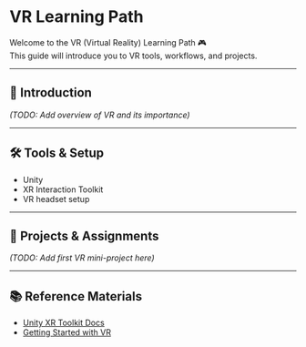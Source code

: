 # VR Learning Path

Welcome to the VR (Virtual Reality) Learning Path 🎮  
This guide will introduce you to VR tools, workflows, and projects.

---

## 📌 Introduction
*(TODO: Add overview of VR and its importance)*

---

## 🛠️ Tools & Setup
- Unity  
- XR Interaction Toolkit  
- VR headset setup  

---

## 📂 Projects & Assignments
*(TODO: Add first VR mini-project here)*

---

## 📚 Reference Materials
- [Unity XR Toolkit Docs](https://docs.unity3d.com/Packages/com.unity.xr.interaction.toolkit@latest)
- [Getting Started with VR](https://learn.unity.com/)
